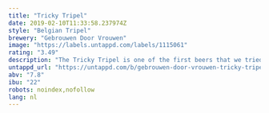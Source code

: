```yaml
---
title: "Tricky Tripel"
date: 2019-02-10T11:33:58.237974Z
style: "Belgian Tripel"
brewery: "Gebrouwen Door Vrouwen"
image: "https://labels.untappd.com/labels/1115061"
rating: "3.49"
description: "The Tricky Tripel is one of the first beers that we tried to brew at home. This beer is so full of malt and taste that it gets ‘tricky’ sometimes. So make sure you stay in control!"
untappd_url: "https://untappd.com/b/gebrouwen-door-vrouwen-tricky-tripel/1115061"
abv: "7.8"
ibu: "22"
robots: noindex,nofollow
lang: nl
---
```

